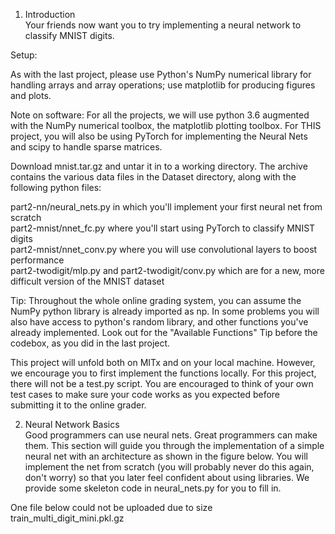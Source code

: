 
1. Introduction<br /> 
Your friends now want you to try implementing a neural network to classify MNIST digits.<br /> 

Setup:<br /> 

As with the last project, please use Python's NumPy numerical library for handling arrays and array operations; use matplotlib for producing figures and plots.<br /> 

Note on software: For all the projects, we will use python 3.6 augmented with the NumPy numerical toolbox, the matplotlib plotting toolbox. For THIS project, you will also be using PyTorch for implementing the Neural Nets and scipy to handle sparse matrices.<br /> 

Download mnist.tar.gz and untar it in to a working directory. The archive contains the various data files in the Dataset directory, along with the following python files:<br /> 

part2-nn/neural_nets.py in which you'll implement your first neural net from scratch<br /> 
part2-mnist/nnet_fc.py where you'll start using PyTorch to classify MNIST digits<br /> 
part2-mnist/nnet_conv.py where you will use convolutional layers to boost performance<br /> 
part2-twodigit/mlp.py and part2-twodigit/conv.py which are for a new, more difficult version of the MNIST dataset<br /> 

Tip: Throughout the whole online grading system, you can assume the NumPy python library is already imported as np. In some problems you will also have access to python's random library, and other functions you've already implemented. Look out for the "Available Functions" Tip before the codebox, as you did in the last project.<br /> 

This project will unfold both on MITx and on your local machine. However, we encourage you to first implement the functions locally. For this project, there will not be a test.py script. You are encouraged to think of your own test cases to make sure your code works as you expected before submitting it to the online grader.<br /> 


2. Neural Network Basics<br /> 
Good programmers can use neural nets. Great programmers can make them. This section will guide you through the implementation of a simple neural net with an architecture as shown in the figure below. You will implement the net from scratch (you will probably never do this again, don't worry) so that you later feel confident about using libraries. We provide some skeleton code in neural_nets.py for you to fill in.<br /> 

One file below could not be uploaded due to size<br /> 
train_multi_digit_mini.pkl.gz
